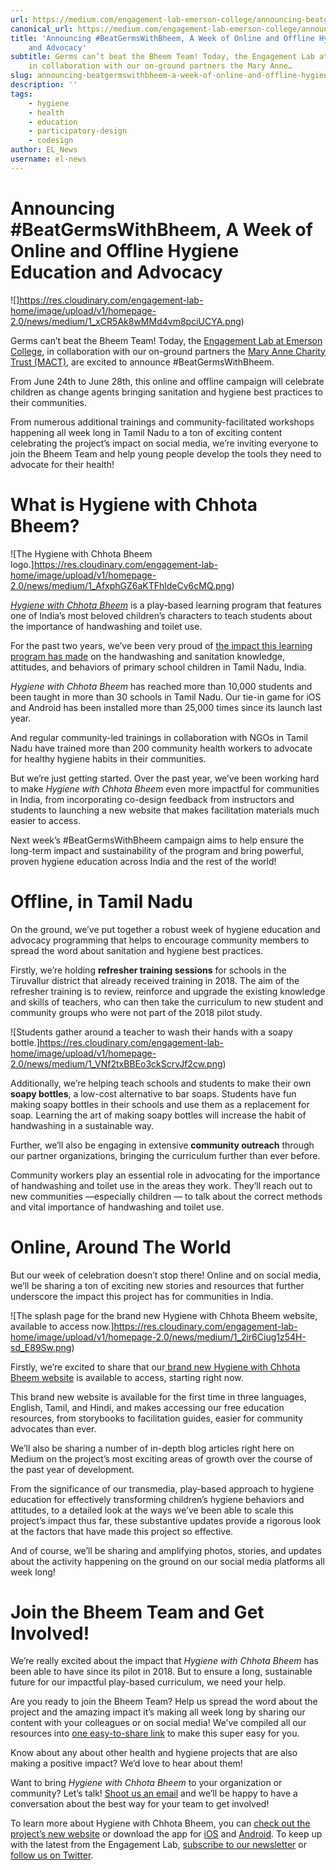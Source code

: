 ```yaml
---
url: https://medium.com/engagement-lab-emerson-college/announcing-beatgermswithbheem-a-week-of-online-and-offline-hygiene-education-and-advocacy-69e486f6fc71
canonical_url: https://medium.com/engagement-lab-emerson-college/announcing-beatgermswithbheem-a-week-of-online-and-offline-hygiene-education-and-advocacy-69e486f6fc71
title: 'Announcing #BeatGermsWithBheem, A Week of Online and Offline Hygiene Education
    and Advocacy'
subtitle: Germs can’t beat the Bheem Team! Today, the Engagement Lab at Emerson College,
    in collaboration with our on-ground partners the Mary Anne…
slug: announcing-beatgermswithbheem-a-week-of-online-and-offline-hygiene-education-and-advocacy
description: ''
tags:
    - hygiene
    - health
    - education
    - participatory-design
    - codesign
author: EL_News
username: el-news
---
```


# Announcing #BeatGermsWithBheem, A Week of Online and Offline Hygiene Education and Advocacy

![]https://res.cloudinary.com/engagement-lab-home/image/upload/v1/homepage-2.0/news/medium/1_xCR5Ak8wMMd4vm8pciUCYA.png)

Germs can’t beat the Bheem Team! Today, the [Engagement Lab at Emerson College](https://elab.emerson.edu/), in collaboration with our on-ground partners the [Mary Anne Charity Trust (MACT)](http://www.mactindia.org/), are excited to announce #BeatGermsWithBheem.

From June 24th to June 28th, this online and offline campaign will celebrate children as change agents bringing sanitation and hygiene best practices to their communities.

From numerous additional trainings and community-facilitated workshops happening all week long in Tamil Nadu to a ton of exciting content celebrating the project’s impact on social media, we’re inviting everyone to join the Bheem Team and help young people develop the tools they need to advocate for their health!

# What is Hygiene with Chhota Bheem?

![The Hygiene with Chhota Bheem logo.]https://res.cloudinary.com/engagement-lab-home/image/upload/v1/homepage-2.0/news/medium/1_AfxphGZ6aKTFhldeCv6cMQ.png)

[_Hygiene with Chhota Bheem_](https://elab.emerson.edu/hygiene/) is a play-based learning program that features one of India’s most beloved children’s characters to teach students about the importance of handwashing and toilet use.

For the past two years, we’ve been very proud of [the impact this learning program has made](https://twitter.com/i/moments/1139584888305344512) on the handwashing and sanitation knowledge, attitudes, and behaviors of primary school children in Tamil Nadu, India.

_Hygiene with Chhota Bheem_ has reached more than 10,000 students and been taught in more than 30 schools in Tamil Nadu. Our tie-in game for iOS and Android has been installed more than 25,000 times since its launch last year.

And regular community-led trainings in collaboration with NGOs in Tamil Nadu have trained more than 200 community health workers to advocate for healthy hygiene habits in their communities.

But we’re just getting started. Over the past year, we’ve been working hard to make _Hygiene with Chhota Bheem_ even more impactful for communities in India, from incorporating co-design feedback from instructors and students to launching a new website that makes facilitation materials much easier to access.

Next week’s #BeatGermsWithBheem campaign aims to help ensure the long-term impact and sustainability of the program and bring powerful, proven hygiene education across India and the rest of the world!

# Offline, in Tamil Nadu

On the ground, we’ve put together a robust week of hygiene education and advocacy programming that helps to encourage community members to spread the word about sanitation and hygiene best practices.

Firstly, we’re holding **refresher training sessions** for schools in the Tiruvallur district that already received training in 2018. The aim of the refresher training is to review, reinforce and upgrade the existing knowledge and skills of teachers, who can then take the curriculum to new student and community groups who were not part of the 2018 pilot study.

![Students gather around a teacher to wash their hands with a soapy bottle.]https://res.cloudinary.com/engagement-lab-home/image/upload/v1/homepage-2.0/news/medium/1_VNf2txBBEo3ckScrvJf2cw.png)

Additionally, we’re helping teach schools and students to make their own **soapy bottles**, a low-cost alternative to bar soaps. Students have fun making soapy bottles in their schools and use them as a replacement for soap. Learning the art of making soapy bottles will increase the habit of handwashing in a sustainable way.

Further, we’ll also be engaging in extensive **community outreach** through our partner organizations, bringing the curriculum further than ever before.

Community workers play an essential role in advocating for the importance of handwashing and toilet use in the areas they work. They’ll reach out to new communities —especially children — to talk about the correct methods and vital importance of handwashing and toilet use.

# Online, Around The World

But our week of celebration doesn’t stop there! Online and on social media, we’ll be sharing a ton of exciting new stories and resources that further underscore the impact this project has for communities in India.

![The splash page for the brand new Hygiene with Chhota Bheem website, available to access now.]https://res.cloudinary.com/engagement-lab-home/image/upload/v1/homepage-2.0/news/medium/1_2ir6Ciug1z54H-sd_E89Sw.png)

Firstly, we’re excited to share that our[ brand new Hygiene with Chhota Bheem website](https://elab.emerson.edu/hygiene) is available to access, starting right now.

This brand new website is available for the first time in three languages, English, Tamil, and Hindi, and makes accessing our free education resources, from storybooks to facilitation guides, easier for community advocates than ever.

We’ll also be sharing a number of in-depth blog articles right here on Medium on the project’s most exciting areas of growth over the course of the past year of development.

From the significance of our transmedia, play-based approach to hygiene education for effectively transforming children’s hygiene behaviors and attitudes, to a detailed look at the ways we’ve been able to scale this project’s impact thus far, these substantive updates provide a rigorous look at the factors that have made this project so effective.

And of course, we’ll be sharing and amplifying photos, stories, and updates about the activity happening on the ground on our social media platforms all week long!

# Join the Bheem Team and Get Involved!

We’re really excited about the impact that _Hygiene with Chhota Bheem_ has been able to have since its pilot in 2018. But to ensure a long, sustainable future for our impactful play-based curriculum, we need your help.

Are you ready to join the Bheem Team? Help us spread the word about the project and the amazing impact it’s making all week long by sharing our content with your colleagues or on social media! We’ve compiled all our resources into [one easy-to-share link](https://linktr.ee/hygiene_with_chhota_bheem) to make this super easy for you.

Know about any about other health and hygiene projects that are also making a positive impact? We’d love to hear about them!

Want to bring _Hygiene with Chhota Bheem_ to your organization or community? Let’s talk! [Shoot us an email](mailto:engagementlab@emerson.edu) and we’ll be happy to have a conversation about the best way for your team to get involved!

To learn more about Hygiene with Chhota Bheem, you can [check out the project’s new website](https://elab.emerson.edu/hygiene/?en=) or download the app for [iOS](https://itunes.apple.com/us/app/hygiene-with-chhota-bheem/id1423871069?mt=8) and [Android](https://play.google.com/store/apps/details?id=edu.engagementlab.chhotabheem&hl=en_US). To keep up with the latest from the Engagement Lab, [subscribe to our newsletter](http://eepurl.com/dBEgfr) or [follow us on Twitter](https://twitter.com/engagelab).
